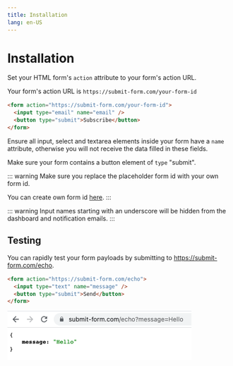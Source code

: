 ```yaml
---
title: Installation
lang: en-US
---
```


# Installation

Set your HTML form's `action` attribute to your form's action URL.

Your form's action URL is `https://submit-form.com/your-form-id`

```html
<form action="https://submit-form.com/your-form-id">
  <input type="email" name="email" />
  <button type="submit">Subscribe</button>
</form>
```

Ensure all input, select and textarea elements inside your form have a `name` attribute, otherwise you will not receive the data filled in these fields.

Make sure your form contains a button element of `type` "submit".

::: warning
Make sure you replace the placeholder form id with your own form id.

You can create own form id [here](https://dashboard.formspark.io).
:::

::: warning
Input names starting with an underscore will be hidden from the dashboard and notification emails.
:::

## Testing

You can rapidly test your form payloads by submitting to https://submit-form.com/echo.

```html
<form action="https://submit-form.com/echo">
  <input type="text" name="message" />
  <button type="submit">Send</button>
</form>
```

![Echo](../.vuepress/public/submit-echo.png)
